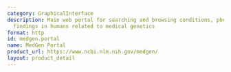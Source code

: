 ```yaml
---
category: GraphicalInterface
description: Main web portal for searching and browsing conditions, phenotypes, and
  findings in humans related to medical genetics
format: http
id: medgen.portal
name: MedGen Portal
product_url: https://www.ncbi.nlm.nih.gov/medgen/
layout: product_detail
---
```


